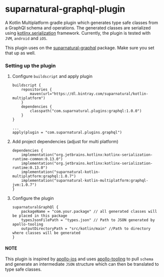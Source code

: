 # suparnatural-graphql-plugin

A Kotlin Multiplatform gradle plugin which generates type safe classes from a GraphQl schema and operations.
The generated classes are serialized using [kotlinx.serialization](https://github.com/Kotlin/kotlinx.serialization)
framework. Currently, the plugin is tested with `JVM`, `android` and `iOS`.

This plugin uses on the [suparnatural-graphql]() package. Make sure you set that up as well.


### Setting up the plugin

1. Configure `buildscript` and apply plugin
   ```
   buildscript {
       repositories {
           maven(url="https://dl.bintray.com/suparnatural/kotlin-multiplatform")
       }
       dependencies {
           classpath("com.suparnatural.plugins:graphql:1.0.0")
       }
   }
   
   ...
   apply(plugin = "com.suparnatural.plugins.graphql")
   ```
2. Add project dependencies (adjust for multi platform)
   ```
   dependencies {
       implementation("org.jetbrains.kotlinx:kotlinx-serialization-runtime-common:0.13.0")
       implementation("org.jetbrains.kotlinx:kotlinx-serialization-runtime:0.13.0")
       implementation("suparnatural-kotlin-multiplatform:graphql:1.0.7")
       implementation("suparnatural-kotlin-multiplatform:graphql-jvm:1.0.7")
   }
   ```
3. Configure the plugin
   ```
   suparnaturalGraphQl {
       packageName = "com.your.package" // all generated classes will be placed in this package
       typesJsonFilePath = "types.json" // Path to JSON generated by apollo-tooling
       outputDirectoryPath = "src/kotlin/main" //Path to directory where classes will be generated
   }
   ```

#### NOTE
This plugin is inspired by [apollo-ios](https://github.com/apollographql/apollo-ios) and uses [apollo-tooling](https://github.com/apollographql/apollo-tooling)
to pull `schema` and generate an intermediate `JSON` structure which can then be translated
to type safe classes.